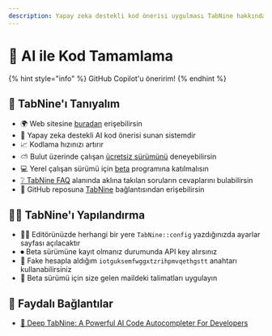 ```yaml
---
description: Yapay zeka destekli kod önerisi uygulması TabNine hakkında
---
```


# 🤖 AI ile Kod Tamamlama

{% hint style="info" %}
GitHub Copilot'u öneririm!
{% endhint %}

## 🔰 TabNine'ı Tanıyalım

* 🌍 Web sitesine [buradan](https://tabnine.com/) erişebilirsin
* 🧠 Yapay zeka destekli AI kod önerisi sunan sistemdir
* 📈 Kodlama hızınızı artırır
* ⛅ Bulut üzerinde çalışan [ücretsiz sürümünü](https://tabnine.com/subscribe) deneyebilirsin
* 💻 Yerel çalışan sürümü için [beta](https://tabnine.com/subscribe) programına katılmalısın
* [❔ TabNine FAQ](https://tabnine.com/faq#simple) alanında aklına takılan soruların cevaplarını bulabilirsin
* 🐙 GitHub reposuna [TabNine](https://github.com/zxqfl/TabNine) bağlantısından erişebilirsin

## 👨‍🔧 TabNine'ı Yapılandırma

* 👨‍💻 Editörünüzde herhangi bir yere `TabNine::config` yazdığınızda ayarlar sayfası açılacaktır
* ⏺ Beta sürümüne kayıt olmanız durumunda API key alırsınız
* 🔑 Fake hesapla aldığım `iotguksemfwggxtzrihpmvqethgstt` anahtarı kullanabilirsiniz
* 🎌 Beta sürümü için size gelen maildeki talimatları uygulayın

## 🔗 Faydalı Bağlantılar

* [📃 Deep TabNine: A Powerful AI Code Autocompleter For Developers](https://medium.com/syncedreview/deep-tabnine-a-powerful-ai-code-autocompleter-for-developers-70454a5953fe)
